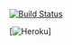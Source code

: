 [![Build Status](https://travis-ci.org/pheiselmann/genehack.svg?branch=master)](https://travis-ci.org/pheiselmann/genehack)

[![Heroku](https://heroku-badge.herokuapp.com/?app=heroku-badge)]